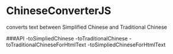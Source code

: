 # ChineseConverterJS
converts text between Simplified Chinese and Traditional Chinese

###API
-toSimpliedChinese
-toTraditionalChinese
-toTraditionalChineseForHtmlText
-toSimpliedChineseForHtmlText
